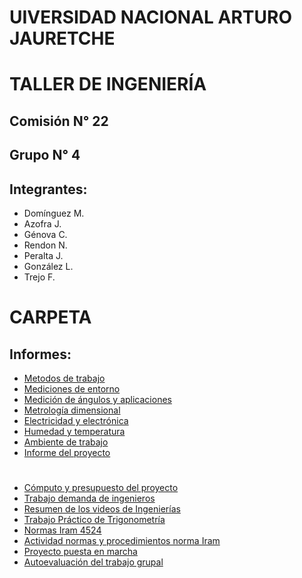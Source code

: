 # UIVERSIDAD NACIONAL ARTURO JAURETCHE
# TALLER DE INGENIERÍA
## Comisión N° 22
## Grupo N° 4
## Integrantes:
- Domínguez M.
- Azofra J.
- Génova C.
- Rendon N.
- Peralta J.
- González L.
- Trejo F.
# CARPETA
## Informes: 
- [Metodos de trabajo](Informes/Metodos-de-trabajo.pdf)
- [Mediciones de entorno](Informes/Mediciones-de-entorno.pdf)
- [Medición de ángulos y aplicaciones](Informes/Medición-de-ángulos-y-aplicaciones.pdf)
- [Metrología dimensional](Informes/Metrologia-dimensional.pdf)
- [Electricidad y electrónica](Informes/Electricidad-y-electrónica.pdf)
- [Humedad y temperatura](Informes/Humedad-y-temperatura.pdf)
- [Ambiente de trabajo](Informes/Ambiente-de-trabajo.pdf)
- [Informe del proyecto](Informes/Proyecto-Informe.pdf)
#
- [Cómputo y presupuesto del proyecto](Cómputo-y-presupuesto.xlsx)
- [Trabajo demanda de ingenieros](Demanda-de-ingenieros.pdf)
- [Resumen de los videos de Ingenierías](Resumen-videos-Ingenierías.pdf)
- [Trabajo Práctico de Trigonometría](Trabajo-Práctico-de-Trigonometría.pdf)
- [Normas Iram 4524](Norma-iram-4524.pdf)
- [Actividad normas y procedimientos norma Iram](Actividad-Normas-y-procedimientos.pdf)
- [Proyecto puesta en marcha](Proyecto-puesta-en-marcha.pdf)
- [Autoevaluación del trabajo grupal](Autoevaluación-del-trabajo-grupal.pdf)
